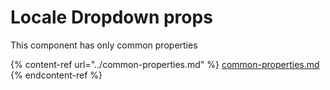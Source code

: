 # Locale Dropdown props

This component has only common properties

{% content-ref url="../common-properties.md" %}
[common-properties.md](../common-properties.md)
{% endcontent-ref %}

